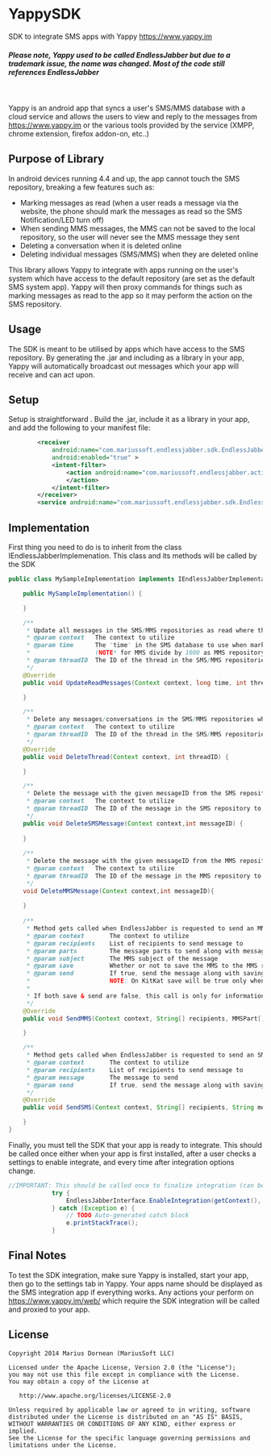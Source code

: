 YappySDK
========

SDK to integrate SMS apps with Yappy https://www.yappy.im 

##### Please note, Yappy used to be called EndlessJabber but due to a trademark issue, the name was changed. Most of the code still references EndlessJabber  
<br/>

Yappy is an android app that syncs a user's SMS/MMS database with a cloud service and allows the users to view and reply to the messages from https://www.yappy.im or the various tools provided by the service (XMPP, chrome extension, firefox addon-on, etc..)

Purpose of Library
----

In android devices running 4.4 and up, the app cannot touch the SMS repository, breaking a few features such as:

  - Marking messages as read (when a user reads a message via the website, the phone should mark the messages as read so the SMS   Notification/LED turn off)
  - When sending MMS messages, the MMS can not be saved to the local repository, so the user will never see the MMS message they sent
  - Deleting a conversation when it is deleted online
  - Deleting individual messages (SMS/MMS) when they are deleted online

This library allows Yappy to integrate with apps running on the user's system which have access to the default repository (are set as the default SMS system app). Yappy will then proxy commands for things such as marking messages as read to the app so it may perform the action on the SMS repository.

Usage
----

The SDK is meant to be utilised by apps which have access to the SMS repository. By generating the .jar and including as a library in your app, Yappy will automatically broadcast out messages which your app will receive and can act upon. 

Setup
----

Setup is straightforward . Build the .jar, include it as a library in your app, and add the following to your manifest file:

```xml
        <receiver
            android:name="com.mariussoft.endlessjabber.sdk.EndlessJabberReceiver"
            android:enabled="true" >
            <intent-filter>
                <action android:name="com.mariussoft.endlessjabber.action.extend" >
                </action>
            </intent-filter>
        </receiver>
        <service android:name="com.mariussoft.endlessjabber.sdk.EndlessJabberWakefulService"></service>
```

Implementation
----
First thing you need to do is to inherit from the class IEndlessJabberImplemenation. This class and its methods will be called by the SDK

```java
public class MySampleImplementation implements IEndlessJabberImplementation {

	public MySampleImplementation() {

	}

	/**
	 * Update all messages in the SMS/MMS repositories as read where the time <= the provided time as well as where the threadID matches the provided ID
	 * @param context	The context to utilize
	 * @param time		The 'time' in the SMS database to use when marking messages as read 
	 * 					(NOTE* for MMS divide by 1000 as MMS repository stores times as 1/1000th of the SMS)
	 * @param threadID	The ID of the thread in the SMS/MMS repositories to update
	 */
	@Override
	public void UpdateReadMessages(Context context, long time, int threadID) {

	}

	/**
	 * Delete any messages/conversations in the SMS/MMS repositories where the threadID matches the provided ID
	 * @param context	The context to utilize
	 * @param threadID	The ID of the thread in the SMS/MMS repositories to delete
	 */
	@Override
	public void DeleteThread(Context context, int threadID) {

	}

	/**
	 * Delete the message with the given messageID from the SMS repository
	 * @param context	The context to utilize
	 * @param threadID	The ID of the message in the SMS repository to delete
	 */
	public void DeleteSMSMessage(Context context,int messageID)	{
	
	}
	
	/**
	 * Delete the message with the given messageID from the MMS repository
	 * @param context	The context to utilize
	 * @param threadID	The ID of the message in the MMS repository to delete
	 */
	void DeleteMMSMessage(Context context,int messageID){
	
	}
	
	/**
	 * Method gets called when EndlessJabber is requested to send an MMS message via the web app
	 * @param context		The context to utilize
	 * @param recipients	List of recipients to send message to
	 * @param parts			The message parts to send along with message
	 * @param subject		The MMS subject of the message
	 * @param save			Whether or not to save the MMS to the MMS repository
	 * @param send			If true, send the message along with saving it to the MMS repository
	 * 						NOTE: On KitKat save will be true only when enabled in the SDK & your app is the default messaging app on the system
	 * 
	 * If both save & send are false, this call is only for informational purposes (e.g. modify notifications, update UI, etc...)
	 */
	@Override
	public void SendMMS(Context context, String[] recipients, MMSPart[] parts, String subject, boolean save, boolean send) {

	}

	/**
	 * Method gets called when EndlessJabber is requested to send an SMS message via the web app
	 * @param context		The context to utilize
	 * @param recipients	List of recipients to send message to
	 * @param message		The message to send
	 * @param send			If true, send the message along with saving it to the SMS repository, otherwise this is only for informational purposes (e.g. modify notifications, update UI, etc...)
	 */
	@Override
	public void SendSMS(Context context, String[] recipients, String message, boolean send) {

	}
}
```

Finally, you must tell the SDK that your app is ready to integrate. This should be called once either when your app is first installed, after a user checks a settings to enable integrate, and every time after integration options change.

```java
//IMPORTANT: This should be called once to finalize integration (can be done at app startup or when user sets option to enable integration)
			try {
				EndlessJabberInterface.EnableIntegration(getContext(), MySampleImplementation.class, true, true, false);
			} catch (Exception e) {
				// TODO Auto-generated catch block
				e.printStackTrace();
			}
```



Final Notes
----

To test the SDK integration, make sure Yappy is installed, start your app, then go to the settings tab in Yappy. Your apps name should be displayed as the SMS integration app if everything works. Any actions your perform on https://www.yappy.im/web/ which require the SDK integration will be called and proxied to your app.


## License

    Copyright 2014 Marius Dornean (MariusSoft LLC)

    Licensed under the Apache License, Version 2.0 (the "License");
    you may not use this file except in compliance with the License.
    You may obtain a copy of the License at

       http://www.apache.org/licenses/LICENSE-2.0

    Unless required by applicable law or agreed to in writing, software
    distributed under the License is distributed on an "AS IS" BASIS,
    WITHOUT WARRANTIES OR CONDITIONS OF ANY KIND, either express or implied.
    See the License for the specific language governing permissions and
    limitations under the License.
